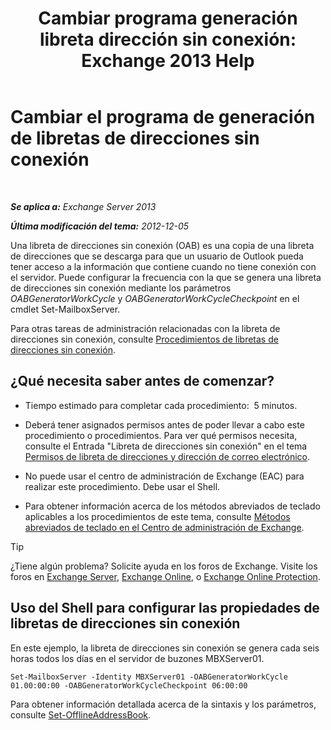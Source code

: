 ﻿---
title: 'Cambiar programa generación libreta dirección sin conexión: Exchange 2013 Help'
TOCTitle: Cambiar el programa de generación de libretas de direcciones sin conexión
ms:assetid: d2b4d527-311e-442d-9f1f-54fac8371b80
ms:mtpsurl: https://technet.microsoft.com/es-es/library/Bb124719(v=EXCHG.150)
ms:contentKeyID: 49895934
ms.date: 05/22/2018
mtps_version: v=EXCHG.150
f1_keywords:
- Microsoft.Exchange.Management.SnapIn.Esm.OrganizationConfiguration.Mailbox.OfflineAddressBookGeneralPage
ms.translationtype: MT
---

# Cambiar el programa de generación de libretas de direcciones sin conexión

 

_**Se aplica a:** Exchange Server 2013_

_**Última modificación del tema:** 2012-12-05_

Una libreta de direcciones sin conexión (OAB) es una copia de una libreta de direcciones que se descarga para que un usuario de Outlook pueda tener acceso a la información que contiene cuando no tiene conexión con el servidor. Puede configurar la frecuencia con la que se genera una libreta de direcciones sin conexión mediante los parámetros *OABGeneratorWorkCycle* y *OABGeneratorWorkCycleCheckpoint* en el cmdlet Set-MailboxServer.

Para otras tareas de administración relacionadas con la libreta de direcciones sin conexión, consulte [Procedimientos de libretas de direcciones sin conexión](offline-address-book-procedures-exchange-2013-help.md).

## ¿Qué necesita saber antes de comenzar?

  - Tiempo estimado para completar cada procedimiento:  5 minutos.

  - Deberá tener asignados permisos antes de poder llevar a cabo este procedimiento o procedimientos. Para ver qué permisos necesita, consulte el Entrada "Libreta de direcciones sin conexión" en el tema [Permisos de libreta de direcciones y dirección de correo electrónico](email-address-and-address-book-permissions-exchange-2013-help.md).

  - No puede usar el centro de administración de Exchange (EAC) para realizar este procedimiento. Debe usar el Shell.

  - Para obtener información acerca de los métodos abreviados de teclado aplicables a los procedimientos de este tema, consulte [Métodos abreviados de teclado en el Centro de administración de Exchange](keyboard-shortcuts-in-the-exchange-admin-center-exchange-online-protection-help.md).


> [!TIP]
> ¿Tiene algún problema? Solicite ayuda en los foros de Exchange. Visite los foros en <A href="https://go.microsoft.com/fwlink/p/?linkid=60612">Exchange Server</A>, <A href="https://go.microsoft.com/fwlink/p/?linkid=267542">Exchange Online</A>, o <A href="https://go.microsoft.com/fwlink/p/?linkid=285351">Exchange Online Protection</A>.



## Uso del Shell para configurar las propiedades de libretas de direcciones sin conexión

En este ejemplo, la libreta de direcciones sin conexión se genera cada seis horas todos los días en el servidor de buzones MBXServer01.

    Set-MailboxServer -Identity MBXServer01 -OABGeneratorWorkCycle 01.00:00:00 -OABGeneratorWorkCycleCheckpoint 06:00:00 

Para obtener información detallada acerca de la sintaxis y los parámetros, consulte [Set-OfflineAddressBook](https://technet.microsoft.com/es-es/library/aa996330\(v=exchg.150\)).

